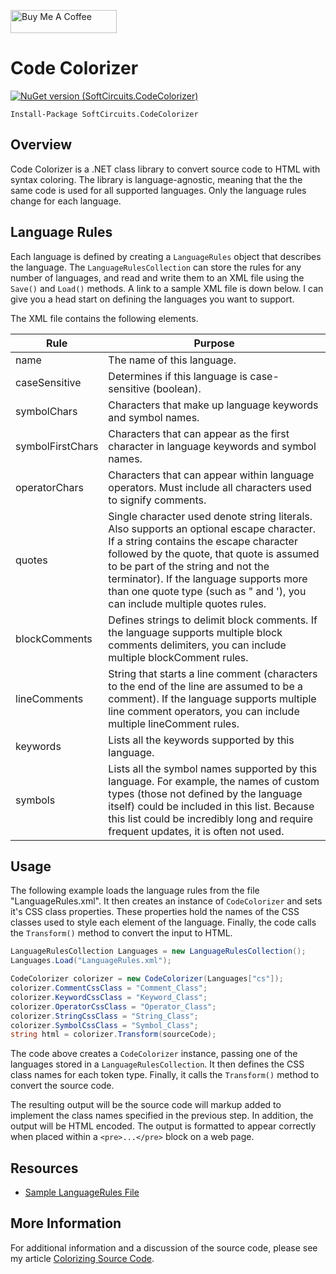 <a href="https://www.buymeacoffee.com/jonathanwood" target="_blank"><img src="https://www.buymeacoffee.com/assets/img/custom_images/black_img.png" alt="Buy Me A Coffee" style="height: 37px !important;width: 170px !important;" ></a>

# Code Colorizer

[![NuGet version (SoftCircuits.CodeColorizer)](https://img.shields.io/nuget/v/SoftCircuits.CodeColorizer.svg?style=flat-square)](https://www.nuget.org/packages/SoftCircuits.CodeColorizer/)

```
Install-Package SoftCircuits.CodeColorizer
```

## Overview

Code Colorizer is a .NET class library to convert source code to HTML with syntax coloring. The library is language-agnostic, meaning that the the same code is used for all supported languages. Only the language rules change for each language.

## Language Rules

Each language is defined by creating a `LanguageRules` object that describes the language. The `LanguageRulesCollection` can store the rules for any number of languages, and read and write them to an XML file using the `Save()` and `Load()` methods. A link to a sample XML file is down below. I can give you a head start on defining the languages you want to support.

The XML file contains the following elements.

| Rule | Purpose
| ---- | ----
| name | The name of this language.
| caseSensitive | Determines if this language is case-sensitive (boolean).
| symbolChars | Characters that make up language keywords and symbol names.
| symbolFirstChars | Characters that can appear as the first character in language keywords and symbol names.
| operatorChars | Characters that can appear within language operators. Must include all characters used to signify comments.
| quotes | Single character used denote string literals. Also supports an optional escape character. If a string contains the escape character followed by the quote, that quote is assumed to be part of the string and not the terminator). If the language supports more than one quote type (such as " and '), you can include multiple quotes rules.
| blockComments | Defines strings to delimit block comments. If the language supports multiple block comments delimiters, you can include multiple blockComment rules.
| lineComments | String that starts a line comment (characters to the end of the line are assumed to be a comment). If the language supports multiple line comment operators, you can include multiple lineComment rules.
| keywords | Lists all the keywords supported by this language.
| symbols | Lists all the symbol names supported by this language. For example, the names of custom types (those not defined by the language itself) could be included in this list. Because this list could be incredibly long and require frequent updates, it is often not used.

## Usage

The following example loads the language rules from the file "LanguageRules.xml". It then creates an instance of `CodeColorizer` and sets it's CSS class properties. These properties hold the names of the CSS classes used to style each element of the language. Finally, the code calls the `Transform()` method to convert the input to HTML.

```cs
LanguageRulesCollection Languages = new LanguageRulesCollection();
Languages.Load("LanguageRules.xml");

CodeColorizer colorizer = new CodeColorizer(Languages["cs"]);
colorizer.CommentCssClass = "Comment_Class";
colorizer.KeywordCssClass = "Keyword_Class";
colorizer.OperatorCssClass = "Operator_Class";
colorizer.StringCssClass = "String_Class";
colorizer.SymbolCssClass = "Symbol_Class";
string html = colorizer.Transform(sourceCode);
```

The code above creates a `CodeColorizer` instance, passing one of the languages stored in a `LanguageRulesCollection`. It then defines the CSS class names for each token type. Finally, it calls the `Transform()` method to convert the source code.

The resulting output will be the source code will markup added to implement the class names specified in the previous step. In addition, the output will be HTML encoded. The output is formatted to appear correctly when placed within a `<pre>...</pre>` block on a web page.

## Resources

- [Sample LanguageRules File](/LanguageRules.xml)

## More Information
For additional information and a discussion of the source code, please see my article [Colorizing Source Code](http://www.blackbeltcoder.com/Articles/strings/colorizing-source-code).
